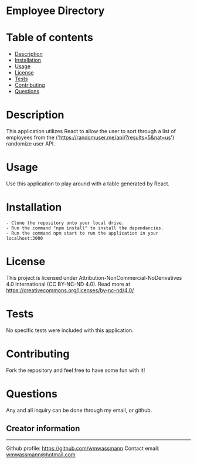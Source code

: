 # Employee Directory

# Table of contents
- [Description](#description)
- [Installation](#installation)
- [Usage](#usage)
- [License](#license)
- [Tests](#tests)
- [Contributing](#Contributing)
- [Questions](#questions)


# Description
This application utilizes React to allow the user to sort through a list of employees from the ('https://randomuser.me/api/?results=5&nat=us') randomize user API. 

# Usage
Use this application to play around with a table generated by React.

# Installation
    - Clone the repository onto your local drive.
    - Run the command "npm install" to install the dependancies.
    - Run the command npm start to run the application in your localhost:3000

# License
This project is licensed under Attribution-NonCommercial-NoDerivatives 4.0 International (CC BY-NC-ND 4.0). Read more at https://creativecommons.org/licenses/by-nc-nd/4.0/

# Tests
No specific tests were included with this application.

# Contributing
Fork the repository and feel free to have some fun with it!

# Questions
Any and all inquiry can be done through my email, or github.

## Creator information
---
Github profile: https://github.com/wmwassmann 
Contact email: wmwassmann@hotmail.com
